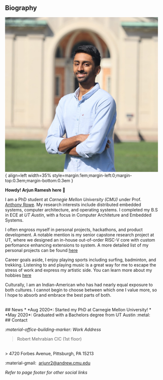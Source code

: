 
## Biography
![title](assets/home/Headshot_Portrait.jpg){ align=left width=35% style=margin:1em;margin-left:0;margin-top:0.3em;margin-bottom:0.3em }

**Howdy! Arjun Ramesh here :wave:**

I am a PhD student at *Carnegie Mellon University (CMU)* under Prof. [Anthony Rowe](https://users.ece.cmu.edu/~agr/).
My research interests include distributed embedded systems, computer architecture, 
and operating systems. I completed my B.S in ECE at *UT Austin*, with a focus in Computer 
Architeture and Embedded Systems. 

I often engross myself in personal projects, hackathons, and
product development. A notable mention is my senior capstone research project at UT, where we
designed an in-house out-of-order RISC-V core with custom perfomance
enhancing extensions to system. A more detailed list of my personal projects can be found [here](projects)

Career goals aside, I enjoy playing sports including surfing, badminton, and trekking. Listening
to and playing music is a great way for me to escape the stress of work and express my artistic
side. You can learn more about my hobbies [here](hobbies)

Culturally, I am an Indian-American who has had nearly equal exposure to both cultures. I cannot
begin to choose between which one I value more, so I hope to absorb and embrace the best 
parts of both. 


<br/>
## News
* *Aug 2020*: Started my PhD at Carnegie Mellon University!
* *May 2020*: Graduated with a Bachelors degree from UT Austin :metal: 

<br/>
## Contact

*:material-office-building-marker: Work Address*
> Robert Mehrabian CIC (1st floor)
<br/>
> 4720 Forbes Avenue, Pittsburgh, PA 15213

:material-gmail:&nbsp; [arjunr2@andrew.cmu.edu](mailto:arjunr2@andrew.cmu.edu)

*Refer to page footer for other social links*

<br/>
